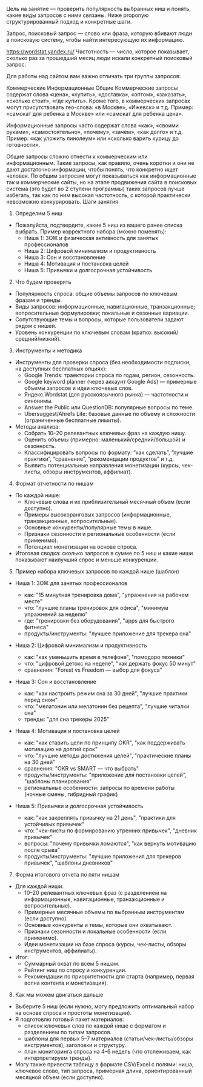 Цель на занятие — проверить популярность выбранных ниш и понять, какие виды запросов с ними связаны. Ниже proponую структурированный подход и конкретные шаги.

Запрос, поисковый запрос — слово или фраза, которую вбивают люди в поисковую систему, чтобы найти интересующую их информацию.


https://wordstat.yandex.ru/
Частотность — число, которое показывает, сколько раз за прошедший месяц люди искали конкретный поисковый запрос.

Для работы над сайтом вам важно отличать три группы запросов:

Коммерческие
Информационные
Общие
Коммерческие запросы содержат слова «цена», «купить», «доставка», «оптом», «заказать», «сколько стоит», «где купить». Кроме того, в коммерческих запросах могут присутствовать гео-слова: «в Москве», «Ижевск» и т.д. Пример: «самокат для ребенка в Москве» или «самокат для ребенка цена».



Информационные запросы часто содержат слова «как», «своими руками», «самостоятельно», «почему», «зачем», «как долго» и т.д. Пример: «как уложить линолеум» или «сколько варить курицу до готовности».



Общие запросы сложно отнести к коммерческим или информационным. Такие запросы, как правило, очень коротки и они не дают достаточно информации, чтобы понять, что конкретно ищет человек. По общим запросам могут показываться как информационные так и коммерческие сайты, но на этапе продвижения сайта в поисковых система (это будет во 2 ступени программы) таких запросов лучше избегать, так как по ним высокая частотность, с которой практически невозможно конкурировать.
Шаги занятия
1) Определим 5 ниш
- Пожалуйста, подтвердите, какие 5 ниш из вашего ранее списка выбрать. Пример корректного набора (можно поменять):
  - Ниша 1: ЗОЖ и физическая активность для занятых профессионалов
  - Ниша 2: Цифровой минимализм и продуктивность
  - Ниша 3: Сон и восстановление
  - Ниша 4: Мотивация и постановка целей
  - Ниша 5: Привычки и долгосрочная устойчивость

2) Что будем проверять
- Популярность спроса: общие объемы запросов по ключевым фразам и тренды.
- Виды запросов: информационные, навигационные, транзакционные; вопросительные формулировки; локальные и сезонные вариации.
- Сопутствующие темы и вопросы, которые пользователи задают рядом с нишей.
- Уровень конкуренции по ключевым словам (кратко: высокий/средний/низкий).

3) Инструменты и методика
- Инструменты для проверки спроса (без необходимости подписки, на доступных бесплатных опциях):
  - Google Trends: траектории спроса по годам, регион, сезонность.
  - Google keyword planner (через аккаунт Google Ads) — примерные объемы запросов и идеи ключевых слов.
  - Яндекс.Wordstat (для русскоязычного рынка) — частотности и синонимы.
  - Answer the Public или QuestionDB: популярные вопросы по теме.
  - Ubersuggest/Ahrefs Lite: базовые данные по объему и сложности (ограниченные бесплатные лимиты).
- Методы анализа:
  - Собрать 10–20 релевантных ключевых фраз на каждую нишу.
  - Оценить объемы (примерно: маленький/средний/большой) и сезонность.
  - Классифицировать вопросы по формату: “как сделать”, “лучшие практики”, “сравнение”, “рекомендации продуктов” и т.д.
  - Выявить потенциальные направления монетизации (курсы, чек-листы, обзоры инструментов, аффилиат).

4) Формат отчетности по нишам
- По каждой нише:
  - Ключевые слова и их приблизительный месячный объем (если доступно).
  - Примеры высокоранговых запросов (информационные, транзакционные, вопросительные).
  - Основные конкуренты/популярные темы в нише.
  - Признаки сезонности и региональные особенности (если применимо).
  - Потенциал монетизации на основе спроса.
- Итоговая сводка: сколько запросов в сумме по 5 ниш и какие ниши показывают наилучший спрос и меньше конкуренции.

5) Пример набора ключевых запросов по каждой нише (шаблон)
- Ниша 1: ЗОЖ для занятых профессионалов
  - как: "15 минутная тренировка дома", "упражнения на рабочем месте"
  - что: "лучшие планы тренировок для офиса", "минимум упражнений за неделю"
  - где: "тренировки без оборудования", "apps для быстрого фитнеса"
  - продукты/инструменты: "лучшее приложение для трекера сна"
- Ниша 2: Цифровой минимализм и продуктивность
  - как: "как уменьшить время в телефоне", "помодоро техники"
  - что: "цифровой детокс на неделе", "как держать фокус 50 минут"
  - сравнения: "Forest vs Freedom — выбор для фокуса"
- Ниша 3: Сон и восстановление
  - как: "как настроить режим сна за 30 дней", "лучшие практики перед сном"
  - что: "мелатонин или мелатонин без рецепта", "лучшие читалки сна"
  - тренды: "для сна трекеры 2025"

- Ниша 4: Мотивация и постановка целей
  - как: "как ставить цели по принципу OKR", "как поддерживать мотивацию на долгий срок"
  - что: "лучшие методы достижения целей", "практические планы на 30 дней"
  - сравнения: "OKR vs SMART — что выбрать"
  - продукты/инструменты: "приложение для постановки целей", "шаблоны планирования"
  - региональные особенности: запросы по времени работы (ночные смены, гибридный график)

- Ниша 5: Привычки и долгосрочная устойчивость
  - как: "как закреплять привычку на 21 день", "практики для устойчивых привычек"
  - что: "чек-листы по формированию утренних привычек", "дневник привычек"
  - вопросы: "почему привычки ломаются", "как вернуть мотивацию после срыва"
  - продукты/инструменты: "лучшие приложения для трекеров привычек", "шаблоны дневников"

7) Форма итогового отчета по пяти нишам
- Для каждой ниши:
  - 10–20 релевантных ключевых фраз (с разделением на информационные, навигационные, транзакционные и вопросительные).
  - Примерные месячные объемы по выбранным инструментам (если доступно).
  - Основные конкуренты и темы, которые они охватывают.
  - Признаки сезонности и локальные особенности (если применимо).
  - Идеи монетизации на базе спроса (курсы, чек-листы, обзоры инструментов, аффилиаты).
- Итог:
  - Суммарный охват по всем 5 нишам.
  - Рейтинг ниш по спросу и конкуренции.
  - Рекомендации по приоритетности для старта (например, первая волна контента и монетизация).

8) Как мы можем двигаться дальше
- Выберите 5 ниш (если нужно, могу предложить оптимальный набор на основе спроса и простоты монетизации).
- Я подготовлю готовый пакет материалов:
  - список ключевых слов по каждой нише с форматом и разделением по типам запросов.
  - шаблоны для первых 5–7 материалов (статьи/чек-листы/обзоры инструментов), заголовки и структуру.
  - план мониторинга спроса на 4–6 недель (что отслеживаем, как интерпретируем тренды).
- Могу также привести таблицу в формате CSV/Excel с полями: ниша, ключевое слово, тип запроса, примерная длина, ориентированный месяцной объем (если доступно).

